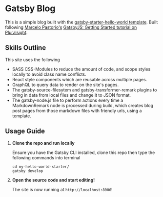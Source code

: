 # Gatsby Blog
This is a simple blog built with the [gatsby-starter-hello-world template](https://github.com/gatsbyjs/gatsby-starter-hello-world). Built following [Marcelo Pastorio's](https://softwaredeveloper.io/) [GatsbyJS: Getting Started tutorial on Pluralsight](https://app.pluralsight.com/library/courses/gatsbyjs-getting-started/table-of-contents).

## Skills Outline
This site uses the following
* SASS CSS-Modules to reduce the amount of code, and scope styles locally to avoid class name conflicts.
* React style components which are reusable across multiple pages.
* GraphQL to query data to render on the site's pages.
* The gatsby-source-filesytem and gatsby-transformer-remark plugins to bring in data from local files and change it to JSON format.
* The gatsby-node.js file to perform actions every time a MarkdownRemark node is processed during build, which creates blog post pages from those markdown files with friendly urls, using a template.

## Usage Guide

1.  **Clone the repo and run locally**

    Ensure you have the Gatsby CLI installed, clone this repo then type the following commands into terminal

    ```shell
    cd my-hello-world-starter/
    gatsby develop
    ```

1.  **Open the source code and start editing!**

    The site is now running at `http://localhost:8000`!